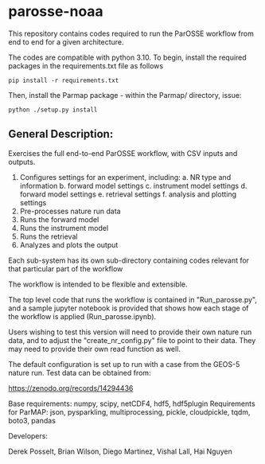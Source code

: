 # parosse-noaa
This repository contains codes required to run the ParOSSE workflow from end to end for a given architecture. 

The codes are compatible with python 3.10. To begin, install the required packages in the requirements.txt file as follows

    pip install -r requirements.txt

Then, install the Parmap package - within the Parmap/ directory, issue:

    python ./setup.py install

## General Description:

Exercises the full end-to-end ParOSSE workflow, with CSV inputs and outputs.

1. Configures settings for an experiment, including:
   a. NR type and information
   b. forward model settings
   c. instrument model settings
   d. forward model settings
   e. retrieval settings
   f. analysis and plotting settings
2. Pre-processes nature run data
3. Runs the forward model
4. Runs the instrument model
5. Runs the retrieval
6. Analyzes and plots the output

Each sub-system has its own sub-directory containing codes relevant for that particular part of the workflow

The workflow is intended to be flexible and extensible.

The top level code that runs the workflow is contained in "Run_parosse.py", and a sample jupyter notebook is provided that shows how each stage of the workflow is applied (Run_parosse.ipynb).

Users wishing to test this version will need to provide their own nature run data, and to adjust the "create_nr_config.py" file to point to their data. They may need to provide their own read function as well.

The default configuration is set up to run with a case from the GEOS-5 nature run. Test data can be obtained from:

https://zenodo.org/records/14294436

Base requirements: numpy, scipy, netCDF4, hdf5, hdf5plugin
Requirements for ParMAP: json, pysparkling, multiprocessing, pickle, cloudpickle, tqdm, boto3, pandas
 
Developers:

Derek Posselt, Brian Wilson, Diego Martinez, Vishal Lall, Hai Nguyen
